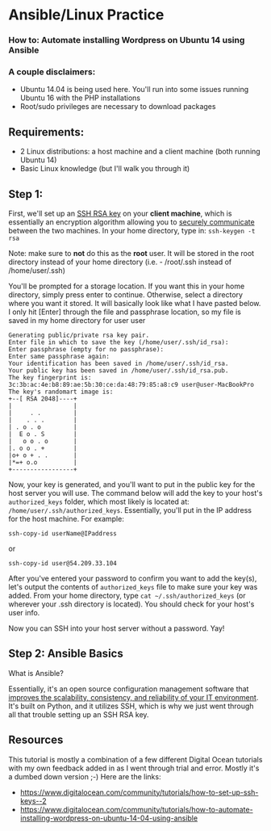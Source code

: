 # Ansible/Linux Practice

### How to: Automate installing Wordpress on Ubuntu 14 using Ansible

### A couple disclaimers: 

* Ubuntu 14.04 is being used here. You'll run into some issues running Ubuntu 16 with the PHP installations
* Root/sudo privileges are necessary to download packages

## Requirements:
* 2 Linux distributions: a host machine and a client machine (both running Ubuntu 14)
* Basic Linux knowledge (but I'll walk you through it)

## Step 1:
First, we'll set up an [SSH RSA key](https://en.wikipedia.org/wiki/RSA_(cryptosystem)) on your **client machine**, which is essentially an encryption algorithm allowing you to [securely communicate](https://help.ubuntu.com/community/SSH/OpenSSH/Keys) between the two machines. In your home directory, type in:
```ssh-keygen -t rsa```

Note: make sure to **not** do this as the **root** user. It will be stored in the root directory instead of your home directory (i.e. - /root/.ssh instead of /home/user/.ssh)

You'll be prompted for a storage location. If you want this in your home directory, simply press enter to continue. Otherwise, select a directory where you want it stored. It will basically look like what I have pasted below. I only hit [Enter] through the file and passphrase location, so my file is saved in my home directory for user user

```user@user-MacBookPro:~$ ssh-keygen -t rsa
Generating public/private rsa key pair.
Enter file in which to save the key (/home/user/.ssh/id_rsa): 
Enter passphrase (empty for no passphrase): 
Enter same passphrase again: 
Your identification has been saved in /home/user/.ssh/id_rsa.
Your public key has been saved in /home/user/.ssh/id_rsa.pub.
The key fingerprint is:
3c:3b:ac:4e:b8:89:ae:5b:30:ce:da:48:79:85:a8:c9 user@user-MacBookPro
The key's randomart image is:
+--[ RSA 2048]----+
|                 |
|     . .         |
|    . . .        |
| . o . o         |
|  E o . S        |
|   o o . o       |
|. o o . +        |
|o+ o + . .       |
|*=+ o.o          |
+-----------------+
```

Now, your key is generated, and you'll want to put in the public key for the host server you will use. The command below will add the key to your host's `authorized_keys` folder, which most likely is located at: `/home/user/.ssh/authorized_keys`.  Essentially, you'll put in the IP address for the host machine. For example:

```
ssh-copy-id userName@IPaddress
```
or
```
ssh-copy-id user@54.209.33.104
```

After you've entered your password to confirm you want to add the key(s), let's output the contents of `authorized_keys` file to make sure your key was added. From your home directory, type `cat ~/.ssh/authorized_keys` (or wherever your .ssh directory is located). You should check for your host's user info. 

Now you can SSH into your host server without a password. Yay!


## Step 2: Ansible Basics

What is Ansible?

Essentially, it's an open source configuration management software that [improves the scalability, consistency, and reliability of your IT environment](https://cloudacademy.com/blog/what-is-ansible/). It's built on Python, and it utilizes SSH, which is why we just went through all that trouble setting up an SSH RSA key. 






## Resources
This tutorial is mostly a combination of a few different Digital Ocean tutorials with my own feedback added in as I went through trial and error. Mostly it's a dumbed down version ;-) Here are the links:
* https://www.digitalocean.com/community/tutorials/how-to-set-up-ssh-keys--2
* https://www.digitalocean.com/community/tutorials/how-to-automate-installing-wordpress-on-ubuntu-14-04-using-ansible
